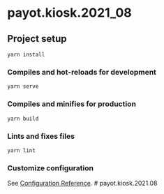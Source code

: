 # payot.kiosk.2021_08

## Project setup
```
yarn install
```

### Compiles and hot-reloads for development
```
yarn serve
```

### Compiles and minifies for production
```
yarn build
```

### Lints and fixes files
```
yarn lint
```

### Customize configuration
See [Configuration Reference](https://cli.vuejs.org/config/).
#   p a y o t . k i o s k . 2 0 2 1 . 0 8  
 